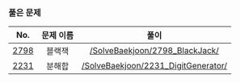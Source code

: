 ### 풀은 문제

|No.|문제 이름|풀이|
|:---:|:---:|:---:|
|[2798](https://www.acmicpc.net/problem/2798)|블랙잭|[/SolveBaekjoon/2798_BlackJack/](SolveBaekjoon/2798_BlackJack/)|
|[2231](https://www.acmicpc.net/problem/2231)|분해합|[/SolveBaekjoon/2231_DigitGenerator/](SolveBaekjoon/2231_DigitGenerator/)|